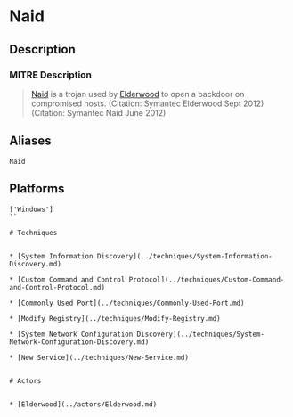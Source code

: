 
# Naid

## Description

### MITRE Description

> [Naid](https://attack.mitre.org/software/S0205) is a trojan used by [Elderwood](https://attack.mitre.org/groups/G0066) to open a backdoor on compromised hosts. (Citation: Symantec Elderwood Sept 2012) (Citation: Symantec Naid June 2012)

## Aliases

```
Naid
```

## Platforms

```
['Windows']
``

# Techniques


* [System Information Discovery](../techniques/System-Information-Discovery.md)

* [Custom Command and Control Protocol](../techniques/Custom-Command-and-Control-Protocol.md)
    
* [Commonly Used Port](../techniques/Commonly-Used-Port.md)
    
* [Modify Registry](../techniques/Modify-Registry.md)
    
* [System Network Configuration Discovery](../techniques/System-Network-Configuration-Discovery.md)
    
* [New Service](../techniques/New-Service.md)
    

# Actors


* [Elderwood](../actors/Elderwood.md)

